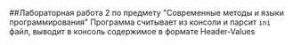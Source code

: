 ##Лабораторная работа 2 по предмету "Современные методы и языки программирования"
Программа считывает из консоли и парсит `ini` файл, выводит в консоль содержимое в формате Header-Values